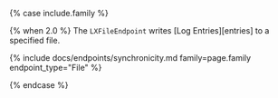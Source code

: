 {% case include.family %}

{% when 2.0 %}
The `LXFileEndpoint` writes [Log Entries][entries] to a specified file.

{% include docs/endpoints/synchronicity.md family=page.family endpoint_type="File" %}

{% endcase %}
